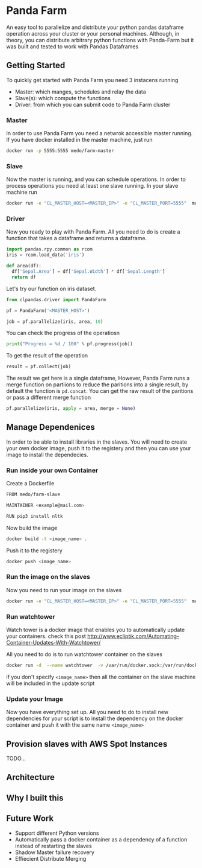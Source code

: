 # Panda Farm

An easy tool to parallelize and distribute your python pandas dataframe operation across your cluster or your personal machines. Although, in theory, you can distribute arbitrary python functions with Panda-Farm but it was built and tested to work with Pandas Dataframes

## Getting Started

To quickly get started with Panda Farm you need 3 instacens running
- Master: which manges, schedules and relay the data
- Slave(s): which compute the functions
- Driver: from which you can submit code to Panda Farm cluster 

### Master

In order to use Panda Farm you need a netwrok accessible master running. If you have docker installed in the master machine, just run

```bash
docker run -p 5555:5555 medo/farm-master
```

### Slave

Now the master is running, and you can schedule operations. In order to process operations you need at least one slave running. In your slave machine run

```bash 
docker run -e "CL_MASTER_HOST=<MASTER_IP>" -e "CL_MASTER_PORT=5555"  medo/farm-slave
```

### Driver

Now you ready to play with Panda Farm. All you need to do is create a function that takes a dataframe and returns a dataframe.

```python
import pandas.rpy.common as rcom
iris = rcom.load_data('iris')

def area(df):
  df['Sepal.Area'] = df['Sepal.Width'] * df['Sepal.Length']
  return df

```

Let's try our function on iris dataset.

```python
from clpandas.driver import PandaFarm

pf = PandaFarm('<MASTER_HOST>')

job = pf.parallelize(iris, area, 10)

```

You can check the progress of the operatiosn

```python
print("Progress = %d / 100" % pf.progress(job))
```

To get the result of the operation

```python
result = pf.collect(job)
```

The result we get here is a single dataframe, However, Panda Farm runs a merge function on partiions to reduce the paritions into a single result, by default the function is `pd.concat`. You can get the raw result of the paritions or pass a different merge function

```python
pf.parallelize(iris, apply = area, merge = None)

```

## Manage Dependenices

In order to be able to install libraries in the slaves. You will need to create your own docker image, push it to the registery and then you can use your image to install the dependecies.

### Run inside your own Container

Create a Dockerfile

```bash
FROM medo/farm-slave

MAINTAINER <example@mail.com>

RUN pip3 install nltk
```

Now build the image

```bash
docker build -t <image_name> . 
```

Push it to the registery

```bash
docker push <image_name>
```

### Run the image on the slaves

Now you need to run your image on the slaves

```bash
docker run -e "CL_MASTER_HOST=<MASTER_IP>" -e "CL_MASTER_PORT=5555"  medo/farm-slave
```

### Run watchtower

Watch tower is a docker image that enables you to automatically update your containers. check this post http://www.ecliptik.com/Automating-Container-Updates-With-Watchtower/

All you need to do is to run watchtower container on the slaves

```bash
docker run -d  --name watchtower  -v /var/run/docker.sock:/var/run/docker.sock centurylink/watchtower --interval 10 <image_name>
```

if you don't specify `<image_name>` then all the container on the slave machine will be included in the update script

### Update your Image

Now you have everything set up. All you need to do to install new dependencies for your script is to install the dependency on the docker container and push it with the same name  `<image_name>` 

## Provision slaves with AWS Spot Instances

TODO...

## Architecture

## Why I built this

## Future Work

- Support different Python versions
- Automatically pass a docker container as a dependency of a function instead of restarting the slaves
- Shadow Master failure recovery
- Effiecient Distribute Merging
